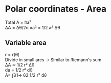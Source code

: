 # Polar coordinates - Area

Total A = πa²  
ΔA = Δθ/2π πa² = 1/2 a² Δθ   

## Variable area
r = r(θ)  
Divide in small arcs -> Similar to Riemann's sum  
ΔA ≃ 1/2 r² Δθ  
da = 1/2 r² dθ  
A= ∫θ1-> θ2 1/2 r² dθ  

